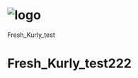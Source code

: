# ![logo](https://user-images.githubusercontent.com/104151569/193602113-4845eb13-c814-4b9b-a037-bc775afc8633.png)
Fresh_Kurly_test


# Fresh_Kurly_test222
